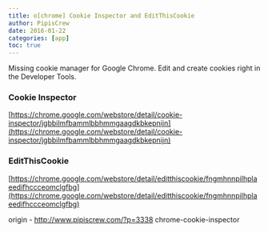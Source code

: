 ```yaml
---
title: o[chrome] Cookie Inspector and EditThisCookie
author: PipisCrew
date: 2016-01-22
categories: [app]
toc: true
---
```


Missing cookie manager for Google Chrome. Edit and create cookies right in the Developer Tools.

### Cookie Inspector

[https://chrome.google.com/webstore/detail/cookie-inspector/jgbbilmfbammlbbhmmgaagdkbkepnijn](https://chrome.google.com/webstore/detail/cookie-inspector/jgbbilmfbammlbbhmmgaagdkbkepnijn)

### EditThisCookie

[https://chrome.google.com/webstore/detail/editthiscookie/fngmhnnpilhplaeedifhccceomclgfbg](https://chrome.google.com/webstore/detail/editthiscookie/fngmhnnpilhplaeedifhccceomclgfbg)

origin - http://www.pipiscrew.com/?p=3338 chrome-cookie-inspector